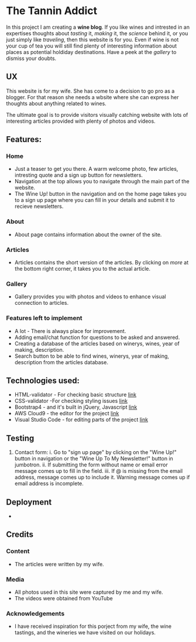 # The Tannin Addict

In this project I am creating a **wine blog**. If you like wines and intrested in an expertises thoughts about *tasting* it, *making* it, the *science* behind it, or you just simply like *traveling*, then this website is for you. Even if wine is not your cup of tea you will still find plenty of interesting information about places as potential holdiday destinations. Have a peek at the *gallery* to dismiss your doubts. 


## UX

This website is for my wife. She has come to a decision to go pro as a blogger. For that reason she needs a wbsite where she can express her thoughts  about anything related to wines.

The ultimate goal is to provide visitors visually catching website with lots of interesting articles provided with plenty of photos and videos.




## Features:

### Home
- Just a teaser to get you there. A warm welcome photo, few articles, intresting quote and a sign up button for newsletters.
- Navigation at the top allows you to navigate through the main part of the website. 
- The Wine Up! button in the navigation and on the home page takes you to a sign up page where you can fill in your details and submit it to recieve newsletters.

### About
- About page contains information about the owner of the site.

### Articles
- Articles contains the short version of the articles. By clicking on  *more* at the bottom right corner, it takes you to the actual article.

### Gallery
- Gallery provides you with photos and videos to enhance visual connection to articles.

### Features left to implement
- A lot - There is always place for improvement.
- Adding email/chat function for questions to be asked and answered.
- Creating a database of the articles based on winerys, wines, year of making, description.
- Search button to be able to find wines, winerys, year of making, description from the articles database.


## Technologies used:

- HTML-validator - For checking basic structure [link](https://validator.w3.org)
- CSS-validator -For checking styling issues [link](https://jigsaw.w3.org)
- Bootstrap4 - and it's built in jQuery, Javascript [link](https://getbootstrap.com/docs/4.0/getting-started/introduction/)
- AWS Cloud9 - the editor for the project [link](https://c9.io)
- Visual Studio Code - for editing parts of the project [link](https://code.visualstudio.com)


## Testing

1. Contact form:
    i. Go to "sign up page" by clicking on the "Wine Up!" button in navigation or the "Wine Up To My Newsletter!" button in        jumbotron.
    ii. If submitting the form without name or email error message comes up to fill in the field. 
    iii. If @ is missing from the email address, message comes up to include it. Warning message comes up if email address is       incomplete.


## Deployment
- 

## Credits

### Content
- The articles were written by my wife.

### Media
- All photos used in this site were captured by me and my wife.
- The videos were obtained from YouTube

### Acknowledgements

- I have received inspiration for this porject from my wife, the wine tastings, and the wineries we have visited on our holidays.